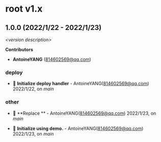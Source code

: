 # root v1.x

## 1.0.0 (2022/1/22 - 2022/1/23)

_\<version description\>_

**Contributors**

- **AntoineYANG** (814602569@qq.com)

### deploy

+ 🌱 **Initialize deploy handler** - AntoineYANG(814602569@qq.com) 2022/1/22, on _main_


### other

+ 🐞 **Replace ** - AntoineYANG(814602569@qq.com) 2022/1/23, on _main_

+ 🌱 **Initialize using demo.** - AntoineYANG(814602569@qq.com) 2022/1/23, on _main_


